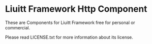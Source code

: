 # Liuitt Framework Http Component

These are Components for Liuitt Framework free for personal or commercial.

Please read LICENSE.txt for more information about its license.


